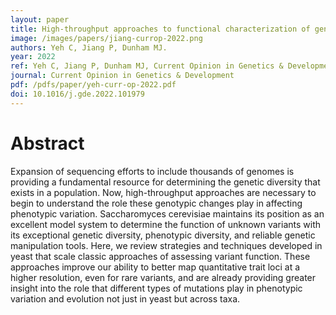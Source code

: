 ```yaml
---
layout: paper
title: High-throughput approaches to functional characterization of genetic variation in yeast
image: /images/papers/jiang-currop-2022.png
authors: Yeh C, Jiang P, Dunham MJ.
year: 2022
ref: Yeh C, Jiang P, Dunham MJ, Current Opinion in Genetics & Development, 2022
journal: Current Opinion in Genetics & Development
pdf: /pdfs/paper/yeh-curr-op-2022.pdf
doi: 10.1016/j.gde.2022.101979
---
```


# Abstract

Expansion of sequencing efforts to include thousands of genomes is providing a fundamental resource for determining the genetic diversity that exists in a population. Now, high-throughput approaches are necessary to begin to understand the role these genotypic changes play in affecting phenotypic variation. Saccharomyces cerevisiae maintains its position as an excellent model system to determine the function of unknown variants with its exceptional genetic diversity, phenotypic diversity, and reliable genetic manipulation tools. Here, we review strategies and techniques developed in yeast that scale classic approaches of assessing variant function. These approaches improve our ability to better map quantitative trait loci at a higher resolution, even for rare variants, and are already providing greater insight into the role that different types of mutations play in phenotypic variation and evolution not just in yeast but across taxa.

